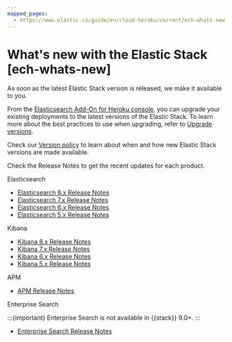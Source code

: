 ```yaml
---
mapped_pages:
  - https://www.elastic.co/guide/en/cloud-heroku/current/ech-whats-new.html
---
```


# What's new with the Elastic Stack [ech-whats-new]

As soon as the latest Elastic Stack version is released, we make it available to you.

From the [Elasticsearch Add-On for Heroku console](https://cloud.elastic.co?page=docs&placement=docs-body), you can upgrade your existing deployments to the latest versions of the Elastic Stack. To learn more about the best practices to use when upgrading, refer to [Upgrade versions](../../upgrade/deployment-or-cluster.md).

Check our [Version policy](ech-version-policy.md) to learn about when and how new Elastic Stack versions are made available.

Check the Release Notes to get the recent updates for each product.

Elasticsearch

* [Elasticsearch 8.x Release Notes](asciidocalypse://docs/elasticsearch/docs/release-notes/elasticsearch.md)
* [Elasticsearch 7.x Release Notes](https://www.elastic.co/guide/en/elasticsearch/reference/7.17/es-release-notes.html)
* [Elasticsearch 6.x Release Notes](https://www.elastic.co/guide/en/elasticsearch/reference/6.8/es-release-notes.html)
* [Elasticsearch 5.x Release Notes](https://www.elastic.co/guide/en/elasticsearch/reference/5.6/es-release-notes.html)

Kibana

* [Kibana 8.x Release Notes](asciidocalypse://docs/kibana/docs/release-notes/kibana.md)
* [Kibana 7.x Release Notes](https://www.elastic.co/guide/en/kibana/7.17/release-notes.html)
* [Kibana 6.x Release Notes](https://www.elastic.co/guide/en/kibana/6.8/release-notes.html)
* [Kibana 5.x Release Notes](https://www.elastic.co/guide/en/kibana/5.6/release-notes.html)

APM

* [APM Release Notes](https://www.elastic.co/guide/en/apm/guide/current/release-notes.html)

Enterprise Search

:::{important}
Enterprise Search is not available in {{stack}} 9.0+.
:::

* [Enterprise Search Release Notes](https://www.elastic.co/guide/en/enterprise-search/current/changelog.html)

